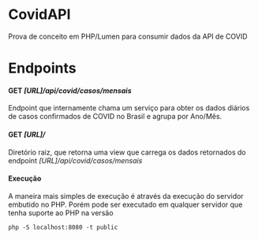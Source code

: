 # CovidAPI
Prova de conceito em PHP/Lumen para consumir dados da API de COVID

# Endpoints

#### GET _[URL]/api/covid/casos/mensais_

Endpoint que internamente chama um serviço para obter os dados diários de casos confirmados de COVID no Brasil e agrupa por Ano/Mês.


#### GET _[URL]/_

Diretório raiz, que retorna uma view que carrega os dados retornados do endpoint _[URL]/api/covid/casos/mensais_

#### Execução

A maneira mais simples de execução é através da execução do servidor embutido no PHP. 
Porém pode ser executado em qualquer servidor que tenha suporte ao PHP na versão

`php -S localhost:8080 -t public`
